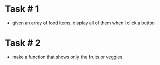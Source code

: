 # Task # 1
- given an array of food items, display all of them when i click a button

# Task # 2
- make a function that shows only the fruits or veggies